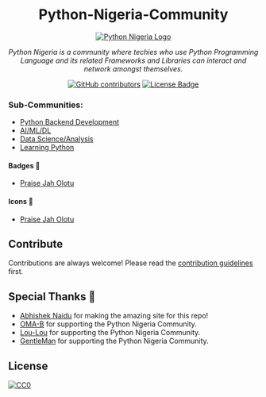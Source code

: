<h1 align="center">Python-Nigeria-Community</h1>
<div align="center">
   
<a href="https://chat.whatsapp.com/FdMQXagIUxKDni8fKU1cbs" >
    <img src="https://img.shields.io/badge/Python-Nigeria-Community?style=plastic&logo=whatsapp&logoColor=%2325D366&color=brightgreen" alt="Python Nigeria Logo"/> </a>
<br>

<i>Python Nigeria is a community where techies who use Python Programming Language and its related Frameworks and Libraries can interact and network amongst themselves.</i>

<a href="https://github.com/Python-Nigeria-Community/"><img alt="GitHub contributors" src="https://img.shields.io/badge/contributors-5-green"></a>
<a href="https://github.com/Python-Nigeria-Community"><img src="https://img.shields.io/github/license/abhisheknaiidu/awesome-github-profile-readme?color=2b9348" alt="License Badge"/></a>


</div>

### Sub-Communities:
  - [Python Backend Development](https://chat.whatsapp.com/FdMQXagIUxKDni8fKU1cbs)
  - [AI/ML/DL](https://chat.whatsapp.com/FdMQXagIUxKDni8fKU1cbs)
  - [Data Science/Analysis](https://chat.whatsapp.com/FdMQXagIUxKDni8fKU1cbs)
  - [Learning Python](https://chat.whatsapp.com/FdMQXagIUxKDni8fKU1cbs)
  
#### Badges 🎫
- [Praise Jah Olotu](https://github.com/praiseolotu/praiseolotu)


#### Icons 🎯
- [Praise Jah Olotu](https://github.com/praiseolotu/praiseolotu)
 

## Contribute
Contributions are always welcome!
Please read the [contribution guidelines](contributing.md) first.

## Special Thanks 🙇
- [Abhishek Naidu](https://abhisheknaidu.tech/)  for making the amazing site for this repo!
- [OMA-B](https://github.com/OMA-B)  for supporting the Python Nigeria Community.
- [Lou-Lou](https://github.com/Aourl24)  for supporting the Python Nigeria Community.
- [GentleMan](https://github.com/Dgentle01)  for supporting the Python Nigeria Community.

## License

[![CC0](https://licensebuttons.net/p/zero/1.0/88x31.png)](https://creativecommons.org/publicdomain/zero/1.0/)

